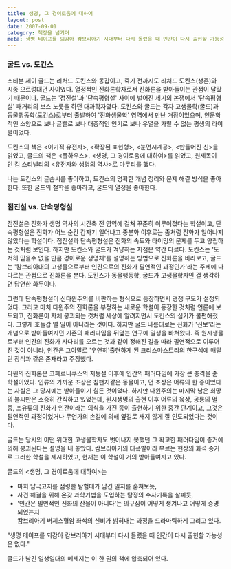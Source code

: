 ```yaml
---
title: 생명, 그 경이로움에 대하여
layout: post
date: 2007-09-01
category: 책장을 넘기며
meta: 생명 테이프를 되감아 캄브리아기 시대부터 다시 돌렸을 때 인간이 다시 출현할 가능성은 없다.
---
```


### 굴드 vs. 도킨스

스티븐 제이 굴드는 리처드 도킨스와 동갑이고, 죽기 전까지도 리처드 도킨스(생존)와 시종 으르렁대던 사이였다. 열정적인 진화론학자로서 진화론을 받아들이는 관점이 달랐기 때문이다. 굴드는 '점진설'과 '단속평형설' 사이에 벌어진 세기의 논쟁에서 '단속평형설' 패거리의 보스 노릇을 하던 대과학자였다. 도킨스와 굴드는 각자 고생물학(굴드)과 동물행동학(도킨스)로부터 출발하여 '진화생물학' 영역에서 만난 거장이었으며, 인문학적인 소양으로 보나 글빨로 보나 대중적인 인기로 보나 우열을 가릴 수 없는 평생의 라이벌이었다.

도킨스의 책은 <이기적 유전자>, <확장된 표현형>, <눈먼시계공>, <만들어진 신>을 읽었고, 굴드의 책은 <풀하우스>, <생명, 그 경이로움에 대하여>를 읽었고, 원제목이 <Dawkins vs. Gould>인 킴 스티넬리의 <유전자와 생명의 역사>로 마무리를 했다.

나는 도킨스의 글솜씨를 좋아하고, 도킨스의 명확한 개념 정리와 문제 해결 방식을 좋아한다. 또한 굴드의 철학을 좋아하고, 굴드의 열정을 좋아한다.

### 점진설 vs. 단속평형설

점진설은 진화가 생명 역사의 시간축 전 영역에 걸쳐 꾸준히 이루어졌다는 학설이고, 단속평형설은 진화가 어느 순간 갑자기 일어나고 종분화 이후로는 좀처럼 진화가 일어나지 않았다는 학설이다. 점진설과 단속평형설은 진화의 속도와 타이밍의 문제를 두고 양립하는 것처럼 보인다. 하지만 도킨스와 굴드가 겨냥하는 지점은 약간 다르다.
도킨스는 '도저히 믿을수 없을 만큼 경이로운 생명체'를 설명하는 방법으로 진화론을 바라보고, 굴드는 '캄브리아대의 고생물으로부터 인간으로의 진화가 필연적인 과정인가'라는 주제에 다다르는 관점으로 진화론을 본다. 도킨스가 동물행동학, 굴드가 고생물학자인 걸 생각하면 당연한 화두이다.

그런데 단속평형설이 신다윈주의를 비판하는 형식으로 등장하면서 경쟁 구도가 설정되었다. 그리고 마치 다윈주의 진화론을 부정하는 새로운 학설이 등장한 것처럼 언론에 보도되고, 진화론이 자체 붕괴되는 것처럼 세상에 알려지면서 도킨스의 심기가 불편해졌다. 그렇게 호들갑 떨 일이 아니라는 것이다. 하지만 굴드 나름대로는 진화가 '진보'라는 개념으로 받아들여지던 기존의 패러다임을 뒤엎는 연구에 일생을 바쳐왔다. 즉 원시생물로부터 인간의 진화가 사다리를 오르는 것과 같이 정해진 길을 따라 필연적으로 이루어진 것이 아니라, 인간은 그야말로 '우연히'출현하게 된 크리스마스트리의 한구석에 매달린 장식과 같은 존재라고 주장했다.

다윈의 진화론은 코페르니쿠스의 지동설 이후에 인간의 패러다임에 가장 큰 충격을 준 학설이었다. 인류의 가까운 조상은 침팬지같은 동물이고, 먼 조상은 어류의 한 종이었다는 사실은 그 당시에는 받아들이기 힘든 것이었다. 하지만 다윈주의는 마지막 남은 희망의 불씨만은 소중히 간직하고 있었는데, 원시생명의 출현 이후 어류의 육상, 공룡의 멸종, 포유류의 진화가 인간이라는 의식을 가진 종이 출현하기 위한 중간 단계이고, 그것은 필연적인 과정이었거나 무언가의 손길에 의해 옆길로 새지 않게 잘 인도되었다는 것이다.

굴드는 당시의 어떤 위대한 고생물학자도 벗어나지 못했던 그 확고한 패러다임이 증거에 의해 붕괴된다는 설명을 내 놓았다. 캄브리아기의 대폭발이라 부르는 현상의 화석 증거로 그러한 학설을 제시하였고, 현재는 이 학설이 거의 받아들여지고 있다.

굴드의 <생명, 그 경이로움에 대하여>는  
- 마치 남극고지를 점령한 탐험대가 남긴 일지를 훔쳐보듯,  
- 사건 해결을 위해 온갖 과학기법을 도입하는 탐정의 수사기록을 살피듯,  
- '인간은 필연적인 진화의 산물이 아니다'는 의구심이 어떻게 생겨나고 어떻게 증명되었는지  
캄브리아기 버제스혈암 화석의 신비가 밝혀내는 과정을 드라마틱하게 그리고 있다.  

"생명 테이프를 되감아 캄브리아기 시대부터 다시 돌렸을 때 인간이 다시 출현할 가능성은 없다."

굴드가 남긴 일생일대의 메세지는 이 한 권의 책에 압축되어 있다.
